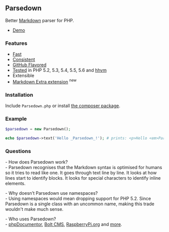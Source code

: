## Parsedown

Better [Markdown](http://en.wikipedia.org/wiki/Markdown) parser for PHP.

* [Demo](http://parsedown.org/demo)

### Features

* [Fast](http://parsedown.org/speed)
* [Consistent](http://parsedown.org/consistency)
* [GitHub Flavored](https://help.github.com/articles/github-flavored-markdown)
* [Tested](https://travis-ci.org/erusev/parsedown) in PHP 5.2, 5.3, 5.4, 5.5, 5.6 and [hhvm](http://www.hhvm.com/)
* Extensible
* [Markdown Extra extension](https://github.com/erusev/parsedown-extra) <sup>new</sup>

### Installation

Include `Parsedown.php` or install [the composer package](https://packagist.org/packages/erusev/parsedown).

### Example

``` php
$parsedown = new Parsedown();

echo $parsedown->text('Hello _Parsedown_!'); # prints: <p>Hello <em>Parsedown</em>!</p>
```

### Questions

\- How does Parsedown work?  
\- Parsedown recognises that the Markdown syntax is optimised for humans so it tries to read like one. It goes through text line by line. It looks at how lines start to identify blocks. It looks for special characters to identify inline elements.

\- Why doesn’t Parsedown use namespaces?  
\- Using namespaces would mean dropping support for PHP 5.2. Since Parsedown is a single class with an uncommon name, making this trade wouldn't make much sense.

\- Who uses Parsedown?  
\- [phpDocumentor](http://www.phpdoc.org/), [Bolt CMS](http://bolt.cm/), [RaspberryPi.org](http://www.raspberrypi.org/) and [more](https://www.versioneye.com/php/erusev:parsedown/references).
